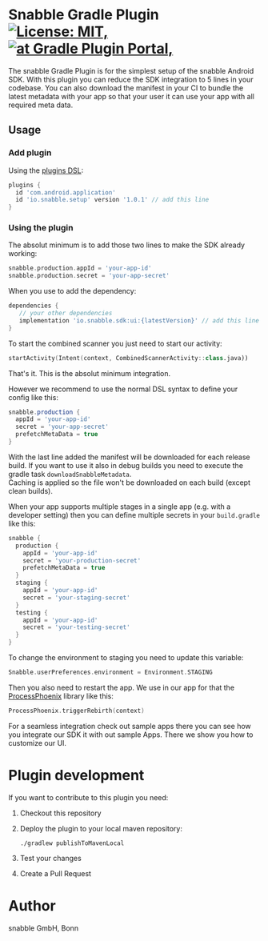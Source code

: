 # Snabble Gradle Plugin [![License: MIT,][license-img]][license-url] [![at Gradle Plugin Portal,][gradle-img]][gradle-url]

The snabble Gradle Plugin is for the simplest setup of the snabble Android SDK. With this plugin you can reduce the
SDK integration to 5 lines in your codebase. You can also download the manifest in your CI to bundle the latest metadata
with your app so that your user it can use your app with all required meta data.

## Usage

### Add plugin
Using the [plugins DSL](https://docs.gradle.org/current/userguide/plugins.html#sec:plugins_block):

```groovy
plugins {
  id 'com.android.application'
  id 'io.snabble.setup' version '1.0.1' // add this line
}
```

### Using the plugin

The absolut minimum is to add those two lines to make the SDK already working:
```groovy
snabble.production.appId = 'your-app-id'
snabble.production.secret = 'your-app-secret'
```

When you use to add the dependency:

```groovy
dependencies {
   // your other dependencies
   implementation 'io.snabble.sdk:ui:{latestVersion}' // add this line
}
```

To start the combined scanner you just need to start our activity:

```kotlin
startActivity(Intent(context, CombinedScannerActivity::class.java))
```

That's it. This is the absolut minimum integration.

However we recommend to use the normal DSL syntax to define your config like this:

```groovy
snabble.production {
  appId = 'your-app-id'
  secret = 'your-app-secret'
  prefetchMetaData = true
}
```

With the last line added the manifest will be downloaded for each release build. If you want to use it also in debug
builds you need to execute the gradle task `downloadSnabbleMetadata`.  
Caching is applied so the file won't be downloaded on each build (except clean builds).

When your app supports multiple stages in a single app (e.g. with a developer setting) then you can define multiple
secrets in your `build.gradle` like this:

```groovy
snabble {
  production {
    appId = 'your-app-id'
    secret = 'your-production-secret'
    prefetchMetaData = true
  }
  staging {
    appId = 'your-app-id'
    secret = 'your-staging-secret'
  }
  testing {
    appId = 'your-app-id'
    secret = 'your-testing-secret'
  }
}
```

To change the environment to staging you need to update this variable:

```kotlin
Snabble.userPreferences.environment = Environment.STAGING
```

Then you also need to restart the app. We use in our app for that the
[ProcessPhoenix](https://github.com/JakeWharton/ProcessPhoenix) library like this:

```kotlin
ProcessPhoenix.triggerRebirth(context)
```

For a seamless integration check out sample apps there you can see how you integrate our SDK it with out sample Apps.
There we show you how to customize our UI.

# Plugin development

If you want to contribute to this plugin you need:

1. Checkout this repository
2. Deploy the plugin to your local maven repository:

    ```shell
    ./gradlew publishToMavenLocal
    ```
3. Test your changes
4. Create a Pull Request

# Author

snabble GmbH, Bonn

[license-img]: https://img.shields.io/github/license/snabble/Android-SDK
[license-url]: ../LICENSE
[gradle-img]: https://img.shields.io/gradle-plugin-portal/v/io.snabble.setup
[gradle-url]: https://plugins.gradle.org/plugin/io.snabble.setup
